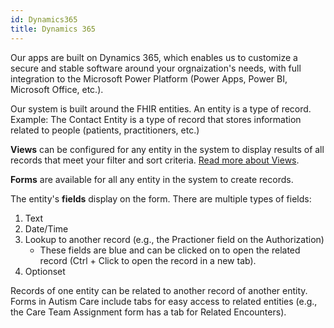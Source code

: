 ```yaml
---
id: Dynamics365
title: Dynamics 365
---
```


Our apps are built on Dynamics 365, which enables us to customize a secure and stable software around your orgnaization's needs, with full integration to the Microsoft Power Platform (Power Apps, Power BI, Microsoft Office, etc.).

Our system is built around the FHIR entities. An entity is a type of record. Example: The Contact Entity is a type of record that stores information related to people (patients, practitioners, etc.)

**Views** can be configured for any entity in the system to display results of all records that meet your filter and sort criteria. [Read more about Views](ViewsDashboards).

**Forms** are available for all any entity in the system to create records. 

The entity's **fields** display on the form. There are multiple types of fields:
1. Text
2. Date/Time
3. Lookup to another record (e.g., the Practioner field on the Authorization) 
    - These fields are blue and can be clicked on to open the related record (Ctrl + Click to open the record in a new tab).
4. Optionset

Records of one entity can be related to another record of another entity. Forms in Autism Care include tabs for easy access to related entities (e.g., the Care Team Assignment form has a tab for Related Encounters).

